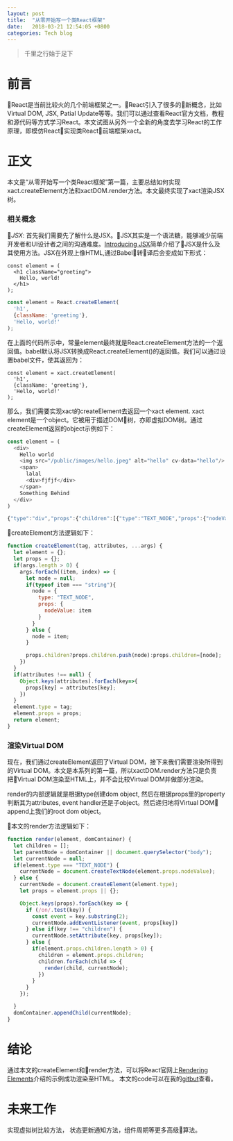 ```yaml
---
layout: post
title:  "从零开始写一个类React框架"
date:   2018-03-21 12:54:05 +0800
categories: Tech blog
---
```



> 千里之行始于足下

# 前言
React是当前比较火的几个前端框架之一。React引入了很多的新概念，比如Virtual DOM, JSX, Patial Update等等。我们可以通过查看React官方文档，教程和源代码等方式学习React。本文试图从另外一个全新的角度去学习React的工作原理，即模仿React实现类React前端框架xact。

# 正文
本文是“从零开始写一个类React框架”第一篇，主要总结如何实现xact.createElement方法和xactDOM.render方法。本文最终实现了xact渲染JSX树。

### 相关概念
*JSX*: 首先我们需要先了解什么是JSX。JSX其实是一个语法糖，能够减少前端开发者和UI设计者之间的沟通难度。[Introducing JSX](https://reactjs.org/docs/introducing-jsx.html)简单介绍了JSX是什么及其使用方法。JSX在外观上像HTML,通过Babel转译后会变成如下形式：

```
const element = (
  <h1 className="greeting">
    Hello, world!
  </h1>
);
```
```javascript
const element = React.createElement(
  'h1',
  {className: 'greeting'},
  'Hello, world!'
);
```
在上面的代码所示中，常量element最终就是React.createElement方法的一个返回值。babel默认将JSX转换成React.createElement()的返回值。我们可以通过设置babel文件，使其返回为：
```
const element = xact.createElement(
  'h1',
  {className: 'greeting'},
  'Hello, world!'
);
```
那么，我们需要实现xact的createElement去返回一个xact element.
xact element是一个object。它被用于描述DOM树，亦即虚拟DOM树。通过createElement返回的object示例如下：

```javascript
const element = (
  <div>
    Hello world
    <img src="/public/images/hello.jpeg" alt="hello" cv-data="hello"/> 
    <span>
      lalal
      <div>fjfjf</div>
    </span>
    Something Behind
  </div>
) 
```

```javascript
{"type":"div","props":{"children":[{"type":"TEXT_NODE","props":{"nodeValue":"Hello world"}},{"type":"img","props":{"src":"hello.png","alt":"hello","cv-data":"hello"}},{"type":"span","props":{"children":[{"type":"TEXT_NODE","props":{"nodeValue":"lalal"}},{"type":"div","props":{"children":[{"type":"TEXT_NODE","props":{"nodeValue":"fjfjf"}}]}}]}},{"type":"TEXT_NODE","props":{"nodeValue":"Something Behind"}}]}}
```

createElement方法逻辑如下： 
```javascript
function createElement(tag, attributes, ...args) {
  let element = {};
  let props = {};
  if(args.length > 0) {
    args.forEach((item, index) => {
      let node = null;
      if(typeof item === "string"){
        node = {
          type: "TEXT_NODE",
          props: {
            nodeValue: item
          }
        }
      } else {
        node = item;
      }

      props.children?props.children.push(node):props.children=[node];
    })
  }
  if(attributes !== null) {
    Object.keys(attributes).forEach(key=>{
      props[key] = attributes[key];
    })
  }
  element.type = tag;
  element.props = props;
  return element;
}
```

### 渲染Virtual DOM
现在，我们通过createElement返回了Virtual DOM，接下来我们需要渲染所得到的Virtual DOM。本文是本系列的第一篇，所以xactDOM.render方法只是负责把Virtual DOM渲染至HTML上，并不会比较Virtual DOM并做部分渲染。

render的内部逻辑就是根据type创建dom object, 然后在根据props里的property判断其为attributes, event handler还是子object。然后递归地将Virtual DOM append上我们的root dom object。

本文的render方法逻辑如下：

```javascript
function render(element, domContainer) {
  let children = [];
  let parentNode = domContainer || document.querySelector("body");
  let currentNode = null;
  if(element.type === "TEXT_NODE") {
    currentNode = document.createTextNode(element.props.nodeValue);
  } else {
    currentNode = document.createElement(element.type);
    let props = element.props || {};

    Object.keys(props).forEach(key => {
      if (/on/.test(key)) {
        const event = key.substring(2);
        currentNode.addEventListener(event, props[key])
      } else if(key !== "children") {
        currentNode.setAttribute(key, props[key]);
      } else {
        if(element.props.children.length > 0) {
          children = element.props.children;
          children.forEach(child => {
            render(child, currentNode);
          })
        }
      }
    });

  }
  domContainer.appendChild(currentNode);
}
```

# 结论
通过本文的createElement和render方法，可以将React官网上[Rendering Elements](https://reactjs.org/docs/rendering-elements.html)介绍的示例成功渲染至HTML。 本文的code可以在我的[gitbut](https://github.com/jcdby/xact)查看。

# 未来工作
实现虚拟树比较方法， 状态更新通知方法，组件周期等更多高级算法。